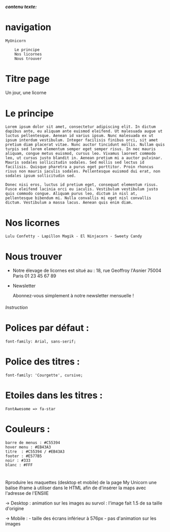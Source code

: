 ##### contenu texte: 

# navigation 
    MyUnicorn

        Le principe
        Nos licornes
        Nous trouver

# Titre page 
Un jour, une licorne

# Le principe

    Lorem ipsum dolor sit amet, consectetur adipiscing elit. In dictum dapibus ante, eu aliquam ante euismod eleifend. Ut malesuada augue ut luctus pellentesque. Aenean id varius ipsum. Nunc malesuada ex ut ipsum interdum vestibulum. Integer facilisis finibus orci, sit amet pretium diam placerat vitae. Nunc auctor tincidunt mollis. Nullam quis turpis sed lorem elementum semper eget semper risus. In nec mauris aliquam, congue metus euismod, cursus leo. Vivamus laoreet commodo leo, ut cursus justo blandit in. Aenean pretium mi a auctor pulvinar. Mauris sodales sollicitudin sodales. Sed mollis sed lectus id facilisis. Quisque pharetra a purus eget porttitor. Proin rhoncus risus non mauris iaculis sodales. Pellentesque euismod dui erat, non sodales ipsum sollicitudin sed.

    Donec nisi eros, luctus id pretium eget, consequat elementum risus. Fusce eleifend lacinia orci eu iaculis. Vestibulum vestibulum justo quis commodo congue. Aliquam purus leo, dictum in nisl at, pellentesque bibendum mi. Nulla convallis mi eget nisl convallis dictum. Vestibulum a massa lacus. Aenean quis enim diam.


# Nos licornes

    Lulu Confetty - Lapillon Magik - El Ninjacorn - Sweety Candy


# Nous trouver

* Notre élevage de licornes est situé au :
    18, rue Geoffroy l'Asnier 
    75004 Paris 
    01 23 45 67 89

* Newsletter

    Abonnez-vous simplement à notre newsletter mensuelle !


###### Instruction 
# Polices par défaut : 
	font-family: Arial, sans-serif;

# Police des titres :
	font-family: 'Courgette', cursive;

# Etoiles dans les titres : 
    FontAwesome => fa-star
    
# Couleurs : 
	barre de menus : #C55394
	hover menu : #EB43A3
    titre  : #C55394 / #EB43A3
	footer : #E577B5
	noir : #333
	blanc : #FFF


# 
Rproduire les maquettes (desktop et mobile) de la page My Unicorn
une balise iframe à utiliser dans le HTML afin de d'insérer la maps avec l'adresse de l'ENSIIE

-> Desktop : animation sur les images au survol : l'image fait 1.5 de sa taille d'origine

-> Mobile : - taille des écrans inférieur à 576px 
            - pas d'animation sur les images

